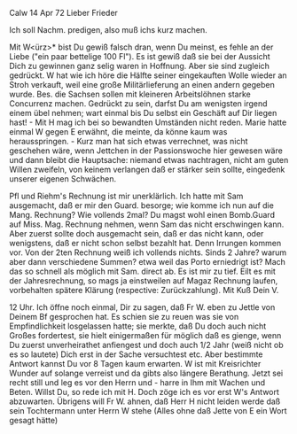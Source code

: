  Calw 14 Apr 72
Lieber Frieder

Ich soll Nachm. predigen, also muß ichs kurz machen.

Mit W<ürz>* bist Du gewiß falsch dran, wenn Du meinst, es fehle an der Liebe ("ein paar bettelige 100 Fl"). Es ist gewiß daß sie bei der Aussicht Dich zu gewinnen ganz selig waren in Hoffnung. Aber sie sind zugleich gedrückt. W hat wie ich höre die Hälfte seiner eingekauften Wolle wieder an Stroh verkauft, weil eine große Militärlieferung an einen andern gegeben wurde. Bes. die Sachsen sollen mit kleineren Arbeitslöhnen starke Concurrenz machen. Gedrückt zu sein, darfst Du am wenigsten irgend einem übel nehmen; wart einmal bis Du selbst ein Geschäft auf Dir liegen hast! - Mit H mag ich bei so bewandten Umständen nicht reden. Marie hatte einmal W gegen E erwähnt, die meinte, da könne kaum was herausspringen. - Kurz man hat sich etwas verrechnet, was nicht geschehen wäre, wenn Jettchen in der Passionswoche hier gewesen wäre und dann bleibt die Hauptsache: niemand etwas nachtragen, nicht am guten Willen zweifeln, von keinem verlangen daß er stärker sein sollte, eingedenk unserer eigenen Schwächen.

Pfl und Riehm's Rechnung ist mir unerklärlich. Ich hatte mit Sam ausgemacht, daß er mir den Guard. besorge; wie komme ich nun auf die Mang. Rechnung? Wie vollends 2mal? Du magst wohl einen Bomb.Guard auf Miss. Mag. Rechnung nehmen, wenn Sam das nicht erschwingen kann. Aber zuerst sollte doch ausgemacht sein, daß er das nicht kann, oder wenigstens, daß er nicht schon selbst bezahlt hat. Denn Irrungen kommen vor. Von der 2ten Rechnung weiß ich vollends nichts. Sinds 2 Jahre? warum aber dann verschiedene Summen? etwa weil das Porto erniedrigt ist? Mach das so schnell als möglich mit Sam. direct ab. Es ist mir zu tief. Eilt es mit der Jahresrechnung, so mags ja einstweilen auf Magaz Rechnung laufen, vorbehalten spätere Klärung (respective: Zurückzahlung).
 Mit Kuß Dein V.

12 Uhr. Ich öffne noch einmal, Dir zu sagen, daß Fr W. eben zu Jettle von Deinem Bf gesprochen hat. Es schien sie zu reuen was sie von Empfindlichkeit losgelassen hatte; sie merkte, daß Du doch auch nicht Großes fordertest, sie hielt einigermaßen für möglich daß es gienge, wenn Du zuerst unverheirathet anfiengest und doch auch 1/2 Jahr (weiß nicht ob es so lautete) Dich erst in der Sache versuchtest etc. Aber bestimmte Antwort kannst Du vor 8 Tagen kaum erwarten. W ist mit Kreisrichter Wunder auf solange verreist und da gibts also längere Berathung. Jetzt sei recht still und leg es vor den Herrn und - harre in Ihm mit Wachen und Beten. Willst Du, so rede ich mit H. Doch zöge ich es vor erst W's Antwort abzuwarten. Übrigens will Fr W. ahnen, daß Herr H nicht leiden werde daß sein Tochtermann unter Herrn W stehe (Alles ohne daß Jette von E ein Wort gesagt hätte) 
